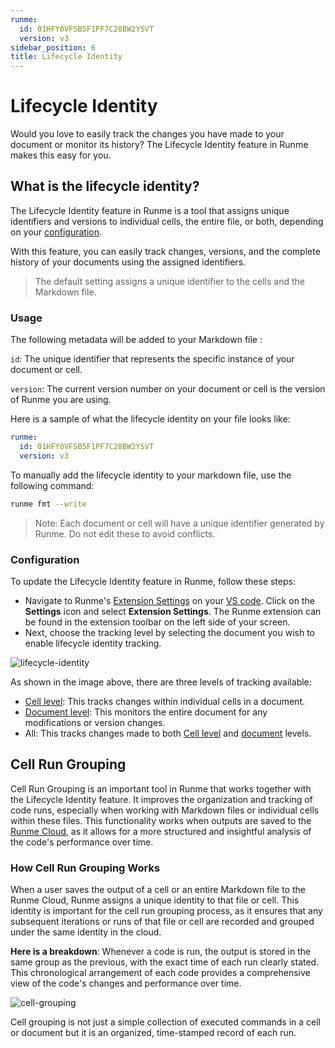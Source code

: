 ```yaml
---
runme:
  id: 01HFY0VFSB5F1PF7C28BW2YSVT
  version: v3
sidebar_position: 6
title: Lifecycle Identity
---
```


# Lifecycle Identity

Would you love to easily track the changes you have made to your document or monitor its history? The Lifecycle Identity feature in Runme makes this easy for you.

## **What is the lifecycle identity?**

The Lifecycle Identity feature in Runme is a tool that assigns unique identifiers and versions to individual cells, the entire file, or both, depending on your [configuration](https://docs.runme.dev/configuration/).

With this feature, you can easily track changes, versions, and the complete history of your documents using the assigned identifiers.

> The default setting assigns a unique identifier to the cells and the Markdown file.

### **Usage**

The following metadata will be added to your Markdown file :

`id`: The unique identifier that represents the specific instance of your document or cell.

`version`: The current version number on your document or cell is the version of Runme you are using.

Here is a sample of what the lifecycle identity on your file looks like:

```yaml {"id":"01HRA0QJMWD2TKSPDAZJ1BJH90"}
runme:
  id: 01HFY0VFSB5F1PF7C28BW2YSVT
  version: v3
```

To manually add the lifecycle identity to your markdown file, use the following command:

```sh {"id":"01HYX1H6800B70SWHVG6MFMHFM"}
runme fmt --write
```

> Note: Each document or cell will have a unique identifier generated by Runme. Do not edit these to avoid conflicts.

### **Configuration**

To update the Lifecycle Identity feature in Runme, follow these steps:

- Navigate to Runme's [Extension Settings](https://docs.runme.dev/getting-started/vs-code#runme-settings-for-vs-code) on your [VS code](https://docs.runme.dev/install#runme-for-vs-code). Click on the **Settings** icon and select **Extension Settings**. The Runme extension can be found in the extension toolbar on the left side of your screen.
- Next, choose the tracking level by selecting the document you wish to enable lifecycle identity tracking.

![lifecycle-identity](../../static/img/lifecycle-identity1.png)

As shown in the image above, there are three levels of tracking available:

- [Cell level](https://docs.runme.dev/configuration/cell-level): This tracks changes within individual cells in a document.
- [Document level](https://docs.runme.dev/configuration/document-level): This monitors the entire document for any modifications or version changes.
- All: This tracks changes made to both [Cell level](https://docs.runme.dev/configuration/cell-level) and [document](https://docs.runme.dev/configuration/document-level) levels.

## **Cell Run Grouping**

Cell Run Grouping is an important tool in Runme that works together with the Lifecycle Identity feature. It improves the organization and tracking of code runs, especially when working with Markdown files or individual cells within these files. This functionality works when outputs are saved to the [Runme Cloud](https://app.runme.dev/), as it allows for a more structured and insightful analysis of the code's performance over time.

### **How Cell Run Grouping Works**

When a user saves the output of a cell or an entire Markdown file to the Runme Cloud, Runme assigns a unique identity to that file or cell. This identity is important for the cell run grouping process, as it ensures that any subsequent iterations or runs of that file or cell are recorded and grouped under the same identity in the cloud.

**Here is a breakdown**: Whenever a code is run, the output is stored in the same group as the previous, with the exact time of each run clearly stated. This chronological arrangement of each code provides a comprehensive view of the code's changes and performance over time.

![cell-grouping](../../static/img/cell-run-grouping.png)

Cell grouping is not just a simple collection of executed commands in a cell or document but it is an organized, time-stamped record of each run.
